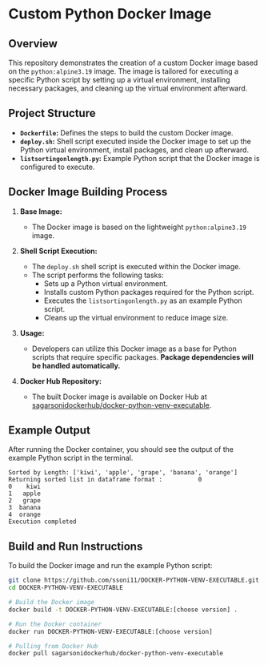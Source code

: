 # Custom Python Docker Image

## Overview

This repository demonstrates the creation of a custom Docker image based on the `python:alpine3.19` image. The image is tailored for executing a specific Python script by setting up a virtual environment, installing necessary packages, and cleaning up the virtual environment afterward.

## Project Structure

- **`Dockerfile`:** Defines the steps to build the custom Docker image.
- **`deploy.sh`:** Shell script executed inside the Docker image to set up the Python virtual environment, install packages, and clean up afterward.
- **`listsortingonlength.py`:** Example Python script that the Docker image is configured to execute.

## Docker Image Building Process

1. **Base Image:**
   - The Docker image is based on the lightweight `python:alpine3.19` image.

2. **Shell Script Execution:**
   - The `deploy.sh` shell script is executed within the Docker image.
   - The script performs the following tasks:
     - Sets up a Python virtual environment.
     - Installs custom Python packages required for the Python script.
     - Executes the `listsortingonlength.py` as an example Python script.
     - Cleans up the virtual environment to reduce image size.

3. **Usage:**
   - Developers can utilize this Docker image as a base for Python scripts that require specific packages. **Package dependencies will be handled automatically.**

4. **Docker Hub Repository:**
   - The built Docker image is available on Docker Hub at [sagarsonidockerhub/docker-python-venv-executable](https://hub.docker.com/r/sagarsonidockerhub/docker-python-venv-executable).

## Example Output
After running the Docker container, you should see the output of the example Python script in the terminal.
```
Sorted by Length: ['kiwi', 'apple', 'grape', 'banana', 'orange']
Returning sorted list in dataframe format :          0
0    kiwi
1   apple
2   grape
3  banana
4  orange
Execution completed
```

## Build and Run Instructions

To build the Docker image and run the example Python script:

```bash
git clone https://github.com/ssoni11/DOCKER-PYTHON-VENV-EXECUTABLE.git
cd DOCKER-PYTHON-VENV-EXECUTABLE

# Build the Docker image
docker build -t DOCKER-PYTHON-VENV-EXECUTABLE:[choose version] .

# Run the Docker container
docker run DOCKER-PYTHON-VENV-EXECUTABLE:[choose version]

# Pulling from Docker Hub
docker pull sagarsonidockerhub/docker-python-venv-executable
